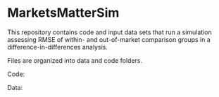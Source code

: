 # MarketsMatterSim
This repository contains code and input data sets that run a simulation assessing RMSE of within- and out-of-market comparison groups in a difference-in-differences analysis.

Files are organized into data and code folders.

Code:

Data:
